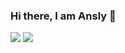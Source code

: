 ### Hi there, I am Ansly 👋
<img src="https://img.shields.io/badge/-HTML-e34f26?logo=html5&logoColor=fff">
<img src="https://img.shields.io/badge/-CSS-1572B6?logo=css3&logoColor=fff">
<!--
**Ansly21/Ansly21** is a ✨ _special_ ✨ repository because its `README.md` (this file) appears on your GitHub profile.

Here are some ideas to get you started:

- 🔭 I’m currently working on ...
- 🌱 I’m currently learning ...
- 👯 I’m looking to collaborate on ...
- 🤔 I’m looking for help with ...
- 💬 Ask me about ...
- 📫 How to reach me: ...
- 😄 Pronouns: ...
- ⚡ Fun fact: ...
-->
